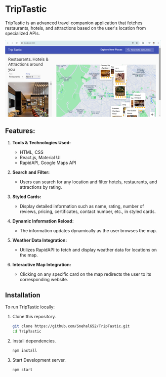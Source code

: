 # TripTastic

TripTastic is an advanced travel companion application that fetches restaurants, hotels, and attractions based on the user's location from specialized APIs.

![TripTastic Homepage](TripTastic%20-%20Google%20Chrome%2029-06-2024%2012_59_37.png)

## Features:

1. **Tools & Technologies Used:**

   - HTML, CSS
   - React.js, Material UI
   - RapidAPI, Google Maps API

2. **Search and Filter:**

   - Users can search for any location and filter hotels, restaurants, and attractions by rating.

3. **Styled Cards:**

   - Display detailed information such as name, rating, number of reviews, pricing, certificates, contact number, etc., in styled cards.

4. **Dynamic Information Reload:**

   - The information updates dynamically as the user browses the map.

5. **Weather Data Integration:**

   - Utilizes RapidAPI to fetch and display weather data for locations on the map.

6. **Interactive Map Integration:**
   - Clicking on any specific card on the map redirects the user to its corresponding website.

## Installation

To run TripTastic locally:

1. Clone this repository.

   ```bash
   git clone https://github.com/Snehal652/TripTastic.git
   cd TripTastic

   ```

2. Install dependencies.

   ```bash
   npm install

   ```

3. Start Development server.
   ```bash
   npm start
   ```
